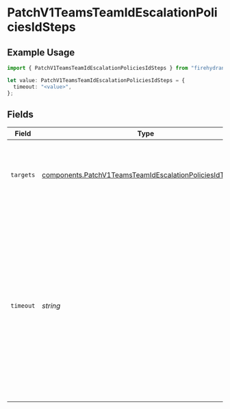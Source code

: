 # PatchV1TeamsTeamIdEscalationPoliciesIdSteps

## Example Usage

```typescript
import { PatchV1TeamsTeamIdEscalationPoliciesIdSteps } from "firehydrant-typescript-sdk/models/components";

let value: PatchV1TeamsTeamIdEscalationPoliciesIdSteps = {
  timeout: "<value>",
};
```

## Fields

| Field                                                                                                                                                                                                         | Type                                                                                                                                                                                                          | Required                                                                                                                                                                                                      | Description                                                                                                                                                                                                   |
| ------------------------------------------------------------------------------------------------------------------------------------------------------------------------------------------------------------- | ------------------------------------------------------------------------------------------------------------------------------------------------------------------------------------------------------------- | ------------------------------------------------------------------------------------------------------------------------------------------------------------------------------------------------------------- | ------------------------------------------------------------------------------------------------------------------------------------------------------------------------------------------------------------- |
| `targets`                                                                                                                                                                                                     | [components.PatchV1TeamsTeamIdEscalationPoliciesIdTargets](../../models/components/patchv1teamsteamidescalationpoliciesidtargets.md)[]                                                                        | :heavy_minus_sign:                                                                                                                                                                                            | A list of targets that the step will notify. You can specify up to 15 targets per step.                                                                                                                       |
| `timeout`                                                                                                                                                                                                     | *string*                                                                                                                                                                                                      | :heavy_check_mark:                                                                                                                                                                                            | An ISO8601 duration string specifying how long to wait before moving on to the next step. For the last step, this value specifies how long to wait before the escalation policy should repeat, if it repeats. |
